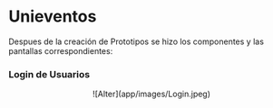 # Unieventos
Despues de la creación de Prototipos se hizo los componentes y las pantallas correspondientes:
### Login de Usuarios
<div align="center"> 
![Alter](app/images/Login.jpeg)

